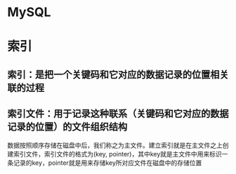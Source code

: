 # MySQL

# 索引

## 索引：是把一个关键码和它对应的数据记录的位置相关联的过程
## 索引文件：用于记录这种联系（关键码和它对应的数据记录的位置）的文件组织结构
数据按照顺序存储在磁盘中后，我们称之为主文件。建立索引就是在主文件之上创建索引文件，索引文件的格式为(key, pointer)，其中key就是主文件中用来标识一条记录的key，pointer就是用来存储key所对应文件在磁盘中的存储位置

